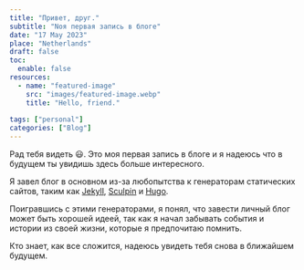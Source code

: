```yaml
---
title: "Привет, друг."
subtitle: "Nоя первая запись в блоге"
date: "17 May 2023"
place: "Netherlands"
draft: false
toc:
  enable: false
resources:
  - name: "featured-image"
    src: "images/featured-image.webp"
    title: "Hello, friend."
    
tags: ["personal"]
categories: ["Blog"]
---
```

Рад тебя видеть :smiley:. Это моя первая запись в блоге и я надеюсь что в будущем ты увидишь здесь больше интересного.

Я завел блог в основном из-за любопытства к генераторам статических сайтов, таким как  [Jekyll](https://jekyllrb.com/), [Sculpin](https://sculpin.io/) и [Hugo](https://gohugo.io/).

Поигравшись с этими генераторами, я понял, что завести личный блог может быть хорошей идеей, так как я начал забывать события и истории из своей жизни, которые я предпочитаю помнить.

Кто знает, как все сложится, надеюсь увидеть тебя снова в ближайшем будущем.